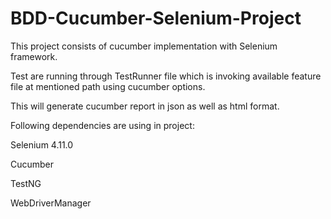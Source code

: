 # BDD-Cucumber-Selenium-Project
This project consists of cucumber implementation with Selenium framework.

Test are running through TestRunner file which is invoking available feature file at mentioned path using cucumber options.

This will generate cucumber report in json as well as html format.

Following dependencies are using in project:

 Selenium 4.11.0
 
 Cucumber
 
 TestNG
 
 WebDriverManager
